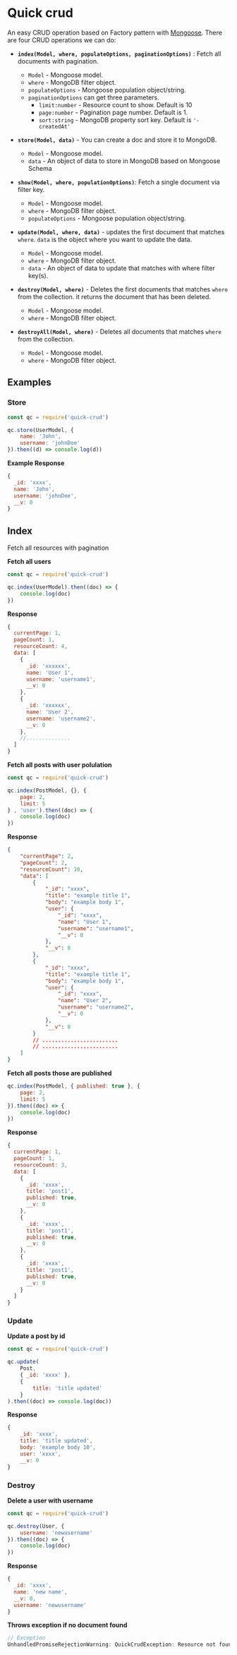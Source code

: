# Quick crud

An easy CRUD operation based on Factory pattern with [Mongoose](https://mongoosejs.com). There are four CRUD operations we can do:

- **`index(Model, where, populateOptions, paginationOptions)`** : Fetch all documents with pagination.

  - `Model` - Mongoose model.
  - `where` - MongoDB filter object.
  - `populateOptions` - Mongoose population object/string.
  - `paginationOptions` can get three parameters. 
  	- `limit:number` - Resource count to show. Default is 10 
	- `page:number` - Pagination page number. Default is 1. 
	- `sort:string` - MongoDB property sort key. Default is `'-createdAt'`

- **`store(Model, data)`** - You can create a doc and store it to MongoDB.
	- `Model` - Mongoose model.
	- `data` - An object of data to store in MongoDB based on Mongoose Schema

- **`show(Model, where, populationOptions)`**: Fetch a single document via filter key.
  - `Model` - Mongoose model.
  - `where` - MongoDB filter object.
  - `populateOptions` - Mongoose population object/string.

- **`update(Model, where, data)`** - updates the first document that matches `where`. `data` is the object where you want to update the data.
  - `Model` - Mongoose model.
  - `where` - MongoDB filter object.
  - `data` - An object of data to update that matches with where filter key(s).

- **`destroy(Model, where)`** - Deletes the first documents that matches `where` from the collection. it returns the document that has been deleted.
  - `Model` - Mongoose model.
  - `where` - MongoDB filter object.
- **`destroyAll(Model, where)`** - Deletes all documents that matches `where` from the collection.
  - `Model` - Mongoose model.
  - `where` - MongoDB filter object.

## Examples

### Store

```js
const qc = require('quick-crud')

qc.store(UserModel, {
	name: 'John',
	username: 'johnDoe'
}).then((d) => console.log(d))
```

**Example Response**

```js
{
  _id: 'xxxx',
  name: 'John',
  username: 'johnDoe',
  __v: 0
}
```

## Index

Fetch all resources with pagination

**Fetch all users**

```js
const qc = require('quick-crud')

qc.index(UserModel).then((doc) => {
	console.log(doc)
})
```

**Response**

```js
{
  currentPage: 1,
  pageCount: 1,
  resourceCount: 4,
  data: [
    {
      _id: 'xxxxxx',
      name: 'User 1',
      username: 'username1',
      __v: 0
    },
    {
      _id: 'xxxxxx',
      name: 'User 2',
      username: 'username2',
      __v: 0
    },
    //..............
  ]
}
```

**Fetch all posts with user polulation**

```js
const qc = require('quick-crud')

qc.index(PostModel, {}, {
	page: 2,
	limit: 5
} , 'user').then((doc) => {
	console.log(doc)
})
```

**Response**

```json
{
	"currentPage": 2,
	"pageCount": 2,
	"resourceCount": 10,
	"data": [
		{
			"_id": "xxxx",
			"title": "example title 1",
			"body": "example body 1",
			"user": {
				"_id": "xxxx",
				"name": "User 1",
				"username": "username1",
				"__v": 0
			},
			"__v": 0
		},
		{
			"_id": "xxxx",
			"title": "example title 1",
			"body": "example body 1",
			"user": {
				"_id": "xxxx",
				"name": "User 2",
				"username": "username2",
				"__v": 0
			},
			"__v": 0
		}
		// ........................
		// ........................
	]
}
```

**Fetch all posts those are published**
```js
qc.index(PostModel, { published: true }, {
	page: 2,
	limit: 5
}).then((doc) => {
	console.log(doc)
})
```

**Response**
```js
{
  currentPage: 1,
  pageCount: 1,
  resourceCount: 3,
  data: [
    {
      _id: 'xxxx',
      title: 'post1',
      published: true,
      __v: 0
    },
    {
      _id: 'xxxx',
      title: 'post1',
      published: true,
      __v: 0
    },
    {
      _id: 'xxxx',
      title: 'post1',
      published: true,
      __v: 0
    }
  ]
}
```


### Update

**Update a post by id**

```js
const qc = require('quick-crud')

qc.update(
	Post,
	{ _id: 'xxxx' },
	{
		title: 'title updated'
	}
).then((doc) => console.log(doc))
```

**Response**

```js
{
    _id: 'xxxx',
    title: 'title updated',
    body: 'example body 10',
    user: 'xxxx',
    __v: 0
}
```

### Destroy

**Delete a user with username**

```js
const qc = require('quick-crud')

qc.destroy(User, {
	username: 'newusername'
}).then((doc) => {
	console.log(doc)
})
```

**Response**

```js
{
  _id: 'xxxx',
  name: 'new name',
  __v: 0,
  username: 'newusername'
}
```

**Throws exception if no document found**

```js
// Exception
UnhandledPromiseRejectionWarning: QuickCrudException: Resource not found
```
